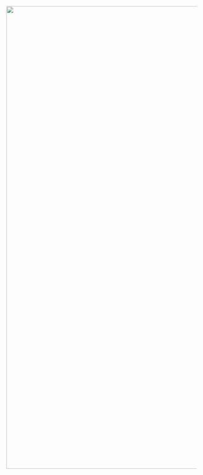 
<p align="center">
  
<img width="1225" alt="image" src="https://github.com/jiru1997/jiru1997/assets/66343787/13d86ce6-bff1-405c-9013-a05b11f5cbb8">

</p>


